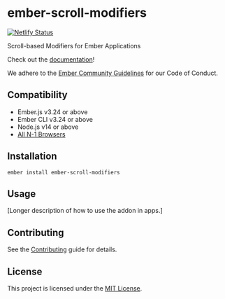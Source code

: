 ember-scroll-modifiers
==============================================================================

[![Netlify Status](https://api.netlify.com/api/v1/badges/4592380c-39ca-493a-91f9-49e08bd4b59b/deploy-status)](https://app.netlify.com/sites/cocky-jackson-54cc4d/deploys)

Scroll-based Modifiers for Ember Applications

Check out the [documentation](https://ember-scroll-modifiers.jhawk.co/)!

We adhere to the [Ember Community Guidelines](https://emberjs.com/guidelines/) for our Code of Conduct.


Compatibility
------------------------------------------------------------------------------

* Ember.js v3.24 or above
* Ember CLI v3.24 or above
* Node.js v14 or above
* [All N-1 Browsers](https://caniuse.com/#feat=intersectionobserver)


Installation
------------------------------------------------------------------------------

```
ember install ember-scroll-modifiers
```


Usage
------------------------------------------------------------------------------

[Longer description of how to use the addon in apps.]


Contributing
------------------------------------------------------------------------------

See the [Contributing](CONTRIBUTING.md) guide for details.


License
------------------------------------------------------------------------------

This project is licensed under the [MIT License](LICENSE.md).
